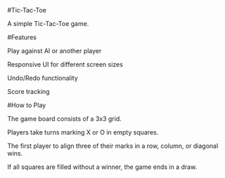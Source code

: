 #Tic-Tac-Toe

A simple Tic-Tac-Toe game.

#Features

Play against AI or another player

Responsive UI for different screen sizes

Undo/Redo functionality

Score tracking

#How to Play

The game board consists of a 3x3 grid.

Players take turns marking X or O in empty squares.

The first player to align three of their marks in a row, column, or diagonal wins.

If all squares are filled without a winner, the game ends in a draw.
